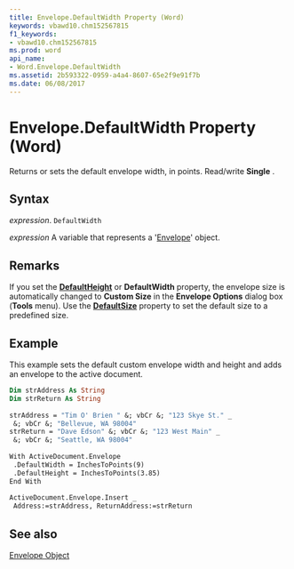 ```yaml
---
title: Envelope.DefaultWidth Property (Word)
keywords: vbawd10.chm152567815
f1_keywords:
- vbawd10.chm152567815
ms.prod: word
api_name:
- Word.Envelope.DefaultWidth
ms.assetid: 2b593322-0959-a4a4-8607-65e2f9e91f7b
ms.date: 06/08/2017
---
```



# Envelope.DefaultWidth Property (Word)

Returns or sets the default envelope width, in points. Read/write  **Single** .


## Syntax

 _expression_. `DefaultWidth`

 _expression_ A variable that represents a '[Envelope](Word.Envelope.md)' object.


## Remarks

If you set the  **[DefaultHeight](Word.Envelope.DefaultHeight.md)** or **DefaultWidth** property, the envelope size is automatically changed to **Custom Size** in the **Envelope Options** dialog box (**Tools** menu). Use the **[DefaultSize](Word.Envelope.DefaultSize.md)** property to set the default size to a predefined size.


## Example

This example sets the default custom envelope width and height and adds an envelope to the active document.


```vb
Dim strAddress As String 
Dim strReturn As String 
 
strAddress = "Tim O' Brien " &; vbCr &; "123 Skye St." _ 
 &; vbCr &; "Bellevue, WA 98004" 
strReturn = "Dave Edson" &; vbCr &; "123 West Main" _ 
 &; vbCr &; "Seattle, WA 98004" 
 
With ActiveDocument.Envelope 
 .DefaultWidth = InchesToPoints(9) 
 .DefaultHeight = InchesToPoints(3.85) 
End With 
 
ActiveDocument.Envelope.Insert _ 
 Address:=strAddress, ReturnAddress:=strReturn
```


## See also


[Envelope Object](Word.Envelope.md)

